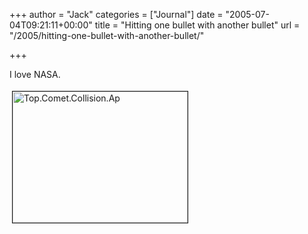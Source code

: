 +++
author = "Jack"
categories = ["Journal"]
date = "2005-07-04T09:21:11+00:00"
title = "Hitting one bullet with another bullet"
url = "/2005/hitting-one-bullet-with-another-bullet/"

+++

I love NASA.

<img src="/files/top.comet.collision.ap.jpg" height="210" width="280" border="1" hspace="4" vspace="4" alt="Top.Comet.Collision.Ap" />
